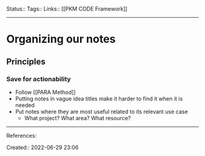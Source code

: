 Status::
Tags:: 
Links:: [[PKM CODE Framework]]
___

# Organizing our notes
## Principles
### Save for actionability
- Follow [[PARA Method]]
- Putting notes in vague idea titles make it harder to find it when it is needed
- Put notes where they are most useful related to its relevant use case
	- What project? What area? What resource?
___
References:

Created:: 2022-06-29 23:06
